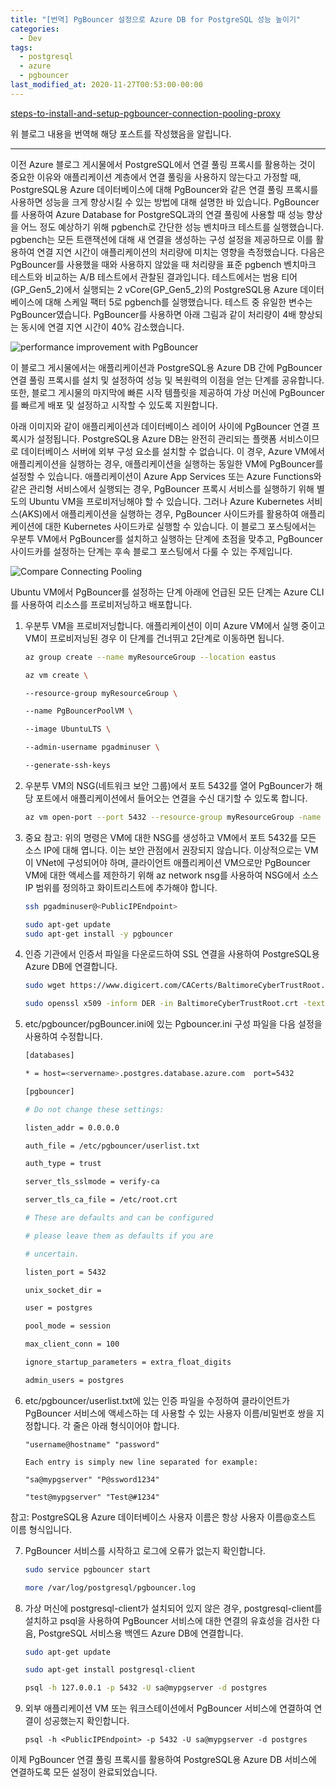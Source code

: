```yaml
---
title: "[번역] PgBouncer 설정으로 Azure DB for PostgreSQL 성능 높이기"
categories:
  - Dev
tags:
  - postgresql
  - azure
  - pgbouncer
last_modified_at: 2020-11-27T00:53:00-00:00
---
```


[steps-to-install-and-setup-pgbouncer-connection-pooling-proxy](https://techcommunity.microsoft.com/t5/azure-database-for-postgresql/steps-to-install-and-setup-pgbouncer-connection-pooling-proxy/ba-p/730555)

위 블로그 내용을 번역해 해당 포스트를 작성했음을  알립니다.

---
이전 Azure 블로그 게시물에서 PostgreSQL에서 연결 풀링 프록시를 활용하는 것이 중요한 이유와 애플리케이션 계층에서 연결 풀링을 사용하지 않는다고 가정할 때, PostgreSQL용 Azure 데이터베이스에 대해 PgBouncer와 같은 연결 풀링 프록시를 사용하면 성능을 크게 향상시킬 수 있는 방법에 대해 설명한 바 있습니다. PgBouncer를 사용하여 Azure Database for PostgreSQL과의 연결 풀링에 사용할 때 성능 향상을 어느 정도 예상하기 위해 pgbench로 간단한 성능 벤치마크 테스트를 실행했습니다. pgbench는 모든 트랜잭션에 대해 새 연결을 생성하는 구성 설정을 제공하므로 이를 활용하여 연결 지연 시간이 애플리케이션의 처리량에 미치는 영향을 측정했습니다. 다음은 PgBouncer를 사용했을 때와 사용하지 않았을 때 처리량을 표준 pgbench 벤치마크 테스트와 비교하는 A/B 테스트에서 관찰된 결과입니다. 테스트에서는 범용 티어(GP_Gen5_2)에서 실행되는 2 vCore(GP_Gen5_2)의 PostgreSQL용 Azure 데이터베이스에 대해 스케일 팩터 5로 pgbench를 실행했습니다. 테스트 중 유일한 변수는 PgBouncer였습니다. PgBouncer를 사용하면 아래 그림과 같이 처리량이 4배 향상되는 동시에 연결 지연 시간이 40% 감소했습니다.

![performance improvement with PgBouncer](https://techcommunity.microsoft.com/t5/image/serverpage/image-id/121737i363E08FEFF67D931/image-dimensions/700x310?v=v2)

이 블로그 게시물에서는 애플리케이션과 PostgreSQL용 Azure DB 간에 PgBouncer 연결 풀링 프록시를 설치 및 설정하여 성능 및 복원력의 이점을 얻는 단계를 공유합니다. 또한, 블로그 게시물의 마지막에 빠른 시작 템플릿을 제공하여 가상 머신에 PgBouncer를 빠르게 배포 및 설정하고 시작할 수 있도록 지원합니다.

아래 이미지와 같이 애플리케이션과 데이터베이스 레이어 사이에 PgBouncer 연결 프록시가 설정됩니다. PostgreSQL용 Azure DB는 완전히 관리되는 플랫폼 서비스이므로 데이터베이스 서버에 외부 구성 요소를 설치할 수 없습니다. 이 경우, Azure VM에서 애플리케이션을 실행하는 경우, 애플리케이션을 실행하는 동일한 VM에 PgBouncer를 설정할 수 있습니다. 애플리케이션이 Azure App Services 또는 Azure Functions와 같은 관리형 서비스에서 실행되는 경우, PgBouncer 프록시 서비스를 실행하기 위해 별도의 Ubuntu VM을 프로비저닝해야 할 수 있습니다. 그러나 Azure Kubernetes 서비스(AKS)에서 애플리케이션을 실행하는 경우, PgBouncer 사이드카를 활용하여 애플리케이션에 대한 Kubernetes 사이드카로 실행할 수 있습니다. 이 블로그 포스팅에서는 우분투 VM에서 PgBouncer를 설치하고 실행하는 단계에 초점을 맞추고, PgBouncer 사이드카를 설정하는 단계는 후속 블로그 포스팅에서 다룰 수 있는 주제입니다.

![Compare Connecting Pooling](https://techcommunity.microsoft.com/t5/image/serverpage/image-id/121738iC727A324F10A610F/image-dimensions/427x277?v=v2)

Ubuntu VM에서 PgBouncer를 설정하는 단계
아래에 언급된 모든 단계는 Azure CLI를 사용하여 리소스를 프로비저닝하고 배포합니다.

1. 우분투 VM을 프로비저닝합니다. 애플리케이션이 이미 Azure VM에서 실행 중이고 VM이 프로비저닝된 경우 이 단계를 건너뛰고 2단계로 이동하면 됩니다.
    
    ```bash
    az group create --name myResourceGroup --location eastus
    
    az vm create \
    
    --resource-group myResourceGroup \
    
    --name PgBouncerPoolVM \
    
    --image UbuntuLTS \
    
    --admin-username pgadminuser \
    
    --generate-ssh-keys
    ```
    

2. 우분투 VM의 NSG(네트워크 보안 그룹)에서 포트 5432를 열어 PgBouncer가 해당 포트에서 애플리케이션에서 들어오는 연결을 수신 대기할 수 있도록 합니다.
    
    ```bash
    az vm open-port --port 5432 --resource-group myResourceGroup -name PgBouncerPoolVM
    ```
    
3. 중요 참고: 위의 명령은 VM에 대한 NSG를 생성하고 VM에서 포트 5432를 모든 소스 IP에 대해 엽니다. 이는 보안 관점에서 권장되지 않습니다. 이상적으로는 VM이 VNet에 구성되어야 하며, 클라이언트 애플리케이션 VM으로만 PgBouncer VM에 대한 액세스를 제한하기 위해 az network nsg를 사용하여 NSG에서 소스 IP 범위를 정의하고 화이트리스트에 추가해야 합니다.

    ```bash
    ssh pgadminuser@<PublicIPEndpoint>

    sudo apt-get update
    sudo apt-get install -y pgbouncer
    ```

4. 인증 기관에서 인증서 파일을 다운로드하여 SSL 연결을 사용하여 PostgreSQL용 Azure DB에 연결합니다.

    ```bash
    sudo wget https://www.digicert.com/CACerts/BaltimoreCyberTrustRoot.crt

    sudo openssl x509 -inform DER -in BaltimoreCyberTrustRoot.crt -text -out /etc/root.crt
    ```

5. etc/pgbouncer/pgBouncer.ini에 있는 Pgbouncer.ini 구성 파일을 다음 설정을 사용하여 수정합니다.

    ```bash
    [databases]

    * = host=<servername>.postgres.database.azure.com  port=5432

    [pgbouncer]

    # Do not change these settings:

    listen_addr = 0.0.0.0

    auth_file = /etc/pgbouncer/userlist.txt

    auth_type = trust

    server_tls_sslmode = verify-ca

    server_tls_ca_file = /etc/root.crt

    # These are defaults and can be configured

    # please leave them as defaults if you are

    # uncertain.

    listen_port = 5432

    unix_socket_dir =

    user = postgres

    pool_mode = session

    max_client_conn = 100

    ignore_startup_parameters = extra_float_digits

    admin_users = postgres
    ```

6. etc/pgbouncer/userlist.txt에 있는 인증 파일을 수정하여 클라이언트가 PgBouncer 서비스에 액세스하는 데 사용할 수 있는 사용자 이름/비밀번호 쌍을 지정합니다. 각 줄은 아래 형식이어야 합니다.

    ```
    "username@hostname" "password"

    Each entry is simply new line separated for example:

    "sa@mypgserver" "P@ssword1234"

    "test@mypgserver" "Test@#1234"
    ```
  참고: PostgreSQL용 Azure 데이터베이스 사용자 이름은 항상 사용자 이름@호스트 이름 형식입니다.

7. PgBouncer 서비스를 시작하고 로그에 오류가 없는지 확인합니다.

    ```bash
    sudo service pgbouncer start

    more /var/log/postgresql/pgbouncer.log
    ```

8. 가상 머신에 postgresql-client가 설치되어 있지 않은 경우, postgresql-client를 설치하고 psql을 사용하여 PgBouncer 서비스에 대한 연결의 유효성을 검사한 다음, PostgreSQL 서비스용 백엔드 Azure DB에 연결합니다.

    ```bash
    sudo apt-get update

    sudo apt-get install postgresql-client

    psql -h 127.0.0.1 -p 5432 -U sa@mypgserver -d postgres
    ```

9. 외부 애플리케이션 VM 또는 워크스테이션에서 PgBouncer 서비스에 연결하여 연결이 성공했는지 확인합니다.

    ```
    psql -h <PublicIPEndpoint> -p 5432 -U sa@mypgserver -d postgres
    ```

이제 PgBouncer 연결 풀링 프록시를 활용하여 PostgreSQL용 Azure DB 서비스에 연결하도록 모든 설정이 완료되었습니다.